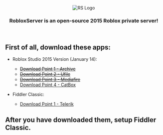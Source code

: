 <div align=center>
  <img src="https://cdn.discordapp.com/attachments/1168613040040710144/1168613089315389571/Roblox-Logo-2015-500x281.png?ex=655266c0&is=653ff1c0&hm=69be43efadd5290b3533620cd5d7ae9a88a7f07fa536d7a7a37b93fc0cfcd93e&" alt="RS Logo">

  ### RobloxServer is an open-source 2015 Roblox private server!
  
</div>
<br>

## First of all, download these apps:

* Roblox Studio 2015 Version (January 14):
  + [~~Download Point 1 - Archive~~](https://archive.frickinfire.com/ROBLOX/Executables/Windows/RobloxStudio/ROBLOXArchive/2015/January%2014/)
  + [~~Download Point 2 - Ufile~~](https://ufile.io/2n226a2u)
  + [~~Download Point 3 - Mediafire~~](https://www.mediafire.com/file/sipe7u37cn3f3l8/January_14.tar/file)
  + [Download Point 4 - CatBox](https://files.catbox.moe/xdux95.7z)

* Fiddler Classic:
  + [Download Point 1 - Telerik](https://www.telerik.com/download/fiddler)

## After you have downloaded them, setup Fiddler Classic.
